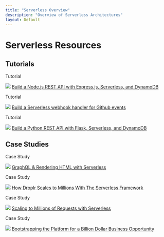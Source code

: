 ```yaml
---
title: "Serverless Overview"
description: "Overview of Serverless Architectures"
layout: Default
---
```


# Serverless Resources

## Tutorials

<div class="learnWrapper">
  <div class="learnSquare">
    <p class="resourceLabel">Tutorial</p>
    <img src="https://s3-us-west-2.amazonaws.com/assets.site.serverless.com/logos/other/nodejs-logo-300px.png" />
    <a href="/blog/serverless-express-rest-api/">
      Build a Node.js REST API with Express.js, Serverless, and DynamoDB
    </a>
  </div>
  <div class="learnSquare">
    <p class="resourceLabel">Tutorial</p>
    <img src="https://s3-us-west-2.amazonaws.com/assets.site.serverless.com/logos/other/github-logo-300px.png" />
    <a href="/learn/tutorials/serverless-github-webhook-slack/">
      Build a Serverless webhook handler for Github events
    </a>
  </div>
  <div class="learnSquare">
    <p class="resourceLabel">Tutorial</p>
    <img src="https://s3-us-west-2.amazonaws.com/assets.site.serverless.com/logos/other/python-logo-300px.png" />
     <a href="/learn/tutorials/flask-rest-api-serverless/">
      Build a Python REST API with Flask, Serverless, and DynamoDB
    </a>
  </div>

</div>

## Case Studies

<div class="learnWrapper">
  <div class="learnSquare">
    <p class="resourceLabel">Case Study</p>
    <img src="https://s3-us-west-2.amazonaws.com/assets.site.serverless.com/logos/other/graphql-logo-200px.png" />
     <a href="/learn/graphql-and-serverless/">
      GraphQL & Rendering HTML with Serverless
    </a>
  </div>
  <div class="learnSquare">
    <p class="resourceLabel">Case Study</p>
    <img src="https://s3-us-west-2.amazonaws.com/assets.site.serverless.com/logos/other/droplr-logo-200px.png" />
     <a href="/blog/how-droplr-scales-to-millions-serverless-framework/">
       How Droplr Scales to Millions With The Serverless Framework
    </a>
  </div>
  <div class="learnSquare">
    <p class="resourceLabel">Case Study</p>
    <img src="https://s3-us-west-2.amazonaws.com/assets.site.serverless.com/logos/serverless_logotype_500x91.png" />
     <a href="/learn/scaling-to-millions-of-requests/">
       Scaling to Millions of Requests with Serverless
    </a>
  </div>
  <div class="learnSquare">
    <p class="resourceLabel">Case Study</p>
    <img src="https://s3-us-west-2.amazonaws.com/assets.site.serverless.com/logos/other/nordcloud-logo-200px.jpg" />
     <a href="/learn/bootstrapping-the-platform-for-a-billion-dollar-business-opportunity/">
       Bootstrapping the Platform for a Billion Dollar Business Opportunity
    </a>
  </div>

</div>
